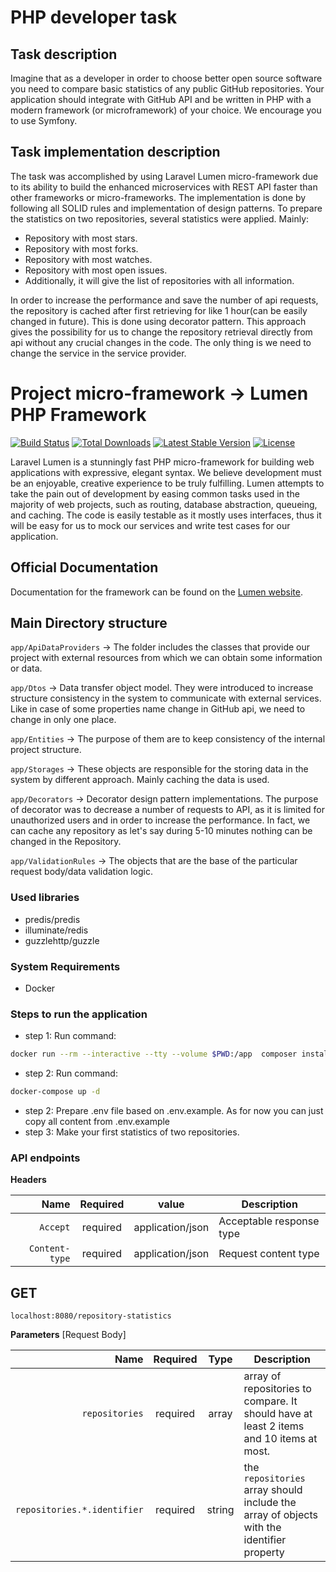 # PHP developer task

## Task description
Imagine that as a developer in order to choose better open source software you need to compare basic statistics of any public GitHub repositories. Your application should integrate with GitHub API and be written in PHP with a modern framework (or microframework) of your choice. We encourage you to use Symfony.

## Task implementation description
The task was accomplished by using Laravel Lumen micro-framework due to its ability to build the enhanced microservices with REST API faster than other frameworks or micro-frameworks. The implementation is done by following all SOLID rules and implementation of design patterns.
To prepare the statistics on two repositories, several statistics were applied. Mainly:

* Repository with most stars.
* Repository with most forks.
* Repository with most watches.
* Repository with most open issues.
* Additionally, it will give the list of repositories with all information.

In order to increase the performance and save the number of api requests, the repository is cached after first retrieving for like 1 hour(can be easily changed in future). This is done using decorator pattern. This approach gives the possibility for us to change the repository retrieval directly from api without any crucial changes in the code. The only thing is we need to change the service in the service provider.

# Project micro-framework -> Lumen PHP Framework

[![Build Status](https://travis-ci.org/laravel/lumen-framework.svg)](https://travis-ci.org/laravel/lumen-framework)
[![Total Downloads](https://img.shields.io/packagist/dt/laravel/lumen-framework)](https://packagist.org/packages/laravel/lumen-framework)
[![Latest Stable Version](https://img.shields.io/packagist/v/laravel/lumen-framework)](https://packagist.org/packages/laravel/lumen-framework)
[![License](https://img.shields.io/packagist/l/laravel/lumen)](https://packagist.org/packages/laravel/lumen-framework)

Laravel Lumen is a stunningly fast PHP micro-framework for building web applications with expressive, elegant syntax. We believe development must be an enjoyable, creative experience to be truly fulfilling. Lumen attempts to take the pain out of development by easing common tasks used in the majority of web projects, such as routing, database abstraction, queueing, and caching.
The code is easily testable as it mostly uses interfaces, thus it will be easy for us to mock our services and write test cases for our application.

## Official Documentation

Documentation for the framework can be found on the [Lumen website](https://lumen.laravel.com/docs).

## Main Directory structure

`app/ApiDataProviders` -> The folder includes the classes that provide our project with external  resources from which we can obtain some information or data.<br/>

`app/Dtos` -> Data transfer object model. They were introduced to increase structure consistency in the system to communicate with external services. Like in case of some properties name change in GitHub api, we need to change in only one place. <br/>

`app/Entities` -> The purpose of them are to keep consistency of the internal project structure.<br/>

`app/Storages` -> These objects are responsible for the storing data in the system by different approach. Mainly caching the data is used. <br/>

`app/Decorators` -> Decorator design pattern implementations. The purpose of decorator was to decrease a number of requests to API, as it is limited for unauthorized users and in order to increase the performance. In fact, we can cache any repository as let's say during 5-10 minutes nothing can be changed in the Repository.

`app/ValidationRules` -> The objects that are the base of the particular request body/data validation logic.

### Used libraries

* predis/predis
* illuminate/redis
* guzzlehttp/guzzle

### System Requirements

* Docker

### Steps to run the application

* step 1: Run command:

```bash
docker run --rm --interactive --tty --volume $PWD:/app  composer install
```

* step 2: Run command:

```bash
docker-compose up -d
```

* step 2: Prepare .env file based on .env.example. As for now you can just copy all content from .env.example
* step 3: Make your first statistics of two repositories.

### API endpoints

**Headers**

|           Name | Required |      value       | Description              |
|---------------:|:--------:|:----------------:|--------------------------|
|       `Accept` | required | application/json | Acceptable response type |
| `Content-type` | required | application/json | Request content type     |

## GET

`localhost:8080/repository-statistics`

**Parameters** [Request Body]

|                        Name | Required |  Type  | Description                                                                               |
|----------------------------:|:--------:|:------:|-------------------------------------------------------------------------------------------|
|              `repositories` | required | array  | array of repositories to compare. It should have at least 2 items and 10 items at most.   |
| `repositories.*.identifier` | required | string | the `repositories` array should include the array of objects with the identifier property |
